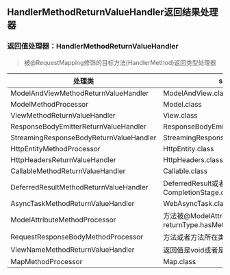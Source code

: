 ## HandlerMethodReturnValueHandler返回结果处理器

### 返回值处理器：HandlerMethodReturnValueHandler
> 被@RequestMapping修饰的目标方法(HandlerMethod)返回类型处理器

|处理类|supportsReturnType|
|---|---|
|ModelAndViewMethodReturnValueHandler|ModelAndView.class|
|ModelMethodProcessor|Model.class|
|ViewMethodReturnValueHandler|View.class|
|ResponseBodyEmitterReturnValueHandler|ResponseBodyEmitter.class|
|StreamingResponseBodyReturnValueHandler|StreamingResponseBody.class|
|HttpEntityMethodProcessor|HttpEntity.class|
|HttpHeadersReturnValueHandler|HttpHeaders.class|
|CallableMethodReturnValueHandler|Callable.class|
|DeferredResultMethodReturnValueHandler|DeferredResult或者ListenableFuture.class或者CompletionStage.class|
|AsyncTaskMethodReturnValueHandler|WebAsyncTask.class|
|ModelAttributeMethodProcessor|方法被@ModelAttribute修饰, returnType.hasMethodAnnotation(ModelAttribute.class)|
|RequestResponseBodyMethodProcessor|方法或者方法所在类被ResponseBody.class注解修饰|
|ViewNameMethodReturnValueHandler|返回值是void或者是字符串|
|MapMethodProcessor|Map.class|
